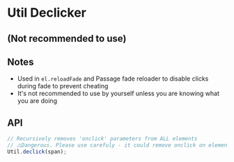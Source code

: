 # Util Declicker
## (Not recommended to use)

## Notes
* Used in `el.reloadFade` and Passage fade reloader to disable clicks during fade to prevent cheating
* It's not recommended to use by yourself unless you are knowing what you are doing

## API
```js
// Recursively removes 'onclick' parameters from ALL elements
// ⚠️Dangerous. Please use carefuly - it could remove onclick on elements you don't want to
Util.declick(span);
```